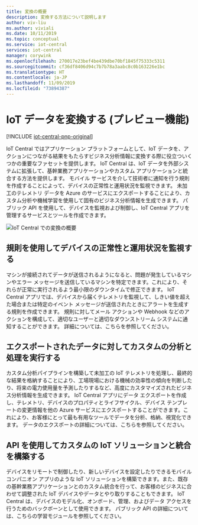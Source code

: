 ```yaml
---
title: 変換の概要
description: 変換する方法について説明します
author: viv-liu
ms.author: viviali
ms.date: 10/11/2019
ms.topic: conceptual
ms.service: iot-central
services: iot-central
manager: corywink
ms.openlocfilehash: 270017e23bef4be439dbe70bf1845f75333c5311
ms.sourcegitcommit: cf36df8406d94c7b7b78a3aabc8c0b163226e1bc
ms.translationtype: HT
ms.contentlocale: ja-JP
ms.lasthandoff: 11/09/2019
ms.locfileid: "73894387"
---
```

# <a name="transform-your-iot-data-preview-features"></a>IoT データを変換する (プレビュー機能)

[!INCLUDE [iot-central-pnp-original](../../../includes/iot-central-pnp-original-note.md)]

IoT Central ではアプリケーション プラットフォームとして、IoT データを、アクションにつながる結果をもたらすビジネス分析情報に変換する際に役立ついくつかの重要なファセットを提供します。 IoT Central は、IoT データを外部システムに拡張して、基幹業務アプリケーションやカスタム アプリケーションと統合する方法を提供します。 モバイル サービスを介して技術者に通知を行う規則を作成することによって、デバイスの正常性と運用状況を監視できます。 未加工のテレメトリ データを Azure のサービスにエクスポートすることにより、カスタム分析や機械学習を使用して固有のビジネス分析情報を生成できます。 パブリック API を使用して、デバイスを監視および制御し、IoT Central アプリを管理するサービスとツールを作成できます。 

![IoT Central での変換の概要](media/overview-iot-central-transform/transform.png)

## <a name="monitor-device-health-and-operations-using-rules"></a>規則を使用してデバイスの正常性と運用状況を監視する
マシンが接続されてデータが送信されるようになると、問題が発生しているマシンやエラー メッセージを送信しているマシンを特定できます。これにより、それらが正常に実行されるよう最小限のダウンタイムで修正できます。 IoT Central アプリでは、デバイスから届くテレメトリを監視して、しきい値を超えた場合または特定のイベント メッセージが送信されたときにアラートを生成する規則を作成できます。 規則に対してメール アクションや Webhook などのアクションを構成して、適切なユーザーと適切なダウンストリーム システムに通知することができます。 詳細については、こちらを参照してください。

## <a name="run-custom-analytics-and-processing-on-your-exported-data"></a>エクスポートされたデータに対してカスタムの分析と処理を実行する
カスタム分析パイプラインを構築して未加工の IoT テレメトリを処理し、最終的な結果を格納することにより、工場現場における機械の効率性の傾向を判断したり、将来の電力使用量を予測したりするなど、高度にカスタマイズされたビジネス分析情報を生成できます。 IoT Central アプリにデータ エクスポートを作成し、テレメトリ、デバイスのプロパティとライフサイクル、デバイス テンプレートの変更情報を他の Azure サービスにエクスポートすることができます。これにより、お客様にとって最も有用なツールでデータを分析、格納、視覚化できます。 データのエクスポートの詳細については、こちらを参照してください。

## <a name="build-custom-iot-solutions-and-integrations-with-apis"></a>API を使用してカスタムの IoT ソリューションと統合を構築する
デバイスをリモートで制御したり、新しいデバイスを設定したりできるモバイル コンパニオン アプリのような IoT ソリューションを構築できます。また、既存の基幹業務アプリケーションとのカスタム統合を行って、お客様のビジネスに合わせて調整された IoT デバイスやデータとやり取りすることもできます。 IoT Central は、デバイスのモデル化、オンボード、管理、およびデータ アクセスを行うためのバックボーンとして使用できます。 パブリック API の詳細については、こちらの学習モジュールを参照してください。

